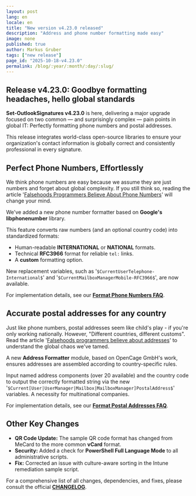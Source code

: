 ```yaml
---
layout: post
lang: en
locale: en
title: "New version v4.23.0 released"
description: "Address and phone number formatting made easy"
image: none
published: true
author: Markus Gruber
tags: ["new release"]
page_id: "2025-10-18-v4.23.0"
permalink: /blog/:year/:month/:day/:slug/
---
```

## Release v4.23.0: Goodbye formatting headaches, hello global standards
**Set-OutlookSignatures v4.23.0** is here, delivering a major upgrade focused on two common — and surprisingly complex — pain points in global IT: Perfectly formatting phone numbers and postal addresses.

This release integrates world-class open-source libraries to ensure your organization's contact information is globally correct and consistently professional in every signature.

## Perfect Phone Numbers, Effortlessly
We think phone numbers are easy because we assume they are just numbers and forget about global complexity. If you still think so, reading the article '[Falsehoods Programmers Believe About Phone Numbers](https://set-outlooksignatures.com/faq/#4412-format-phone-numbers)' will change your mind.

We've added a new phone number formatter based on **Google's libphonenumber** library.

This feature converts raw numbers (and an optional country code) into standardized formats:
- Human-readable **INTERNATIONAL** or **NATIONAL** formats.
- Technical **RFC3966** format for reliable `tel:` links.
- A **custom** formatting option.

New replacement variables, such as '`$CurrentUserTelephone-International$`' and '`$CurrentMailboxManagerMobile-RFC3966$`', are now available.

For implementation details, see our **[Format Phone Numbers FAQ](https://set-outlooksignatures.com/faq/#4412-format-phone-numbers)**.

## Accurate postal addresses for any country
Just like phone numbers, postal addresses seem like child's play - if you're only working nationally. However, "Different countries, different customs". Read the article '[Falsehoods programmers believe about addresses](https://set-outlooksignatures.com/faq/#4413-format-postal-addresses)' to understand the global chaos we've tamed.

A new **Address Formatter** module, based on OpenCage GmbH's work, ensures addresses are assembled according to country-specific rules.

Input named address components (over 20 available) and the country code to output the correctly formatted string via the new '`$Current[User|UserManager|Mailbox|MailboxManager]PostalAddress$`' variables. A necessity for multinational companies.

For implementation details, see our **[Format Postal Addresses FAQ](https://set-outlooksignatures.com/faq/#4413-format-postal-addresses)**.

## Other Key Changes
* **QR Code Update:** The sample QR code format has changed from MeCard to the more common **vCard** format.
* **Security:** Added a check for **PowerShell Full Language Mode** to all administrative scripts.
* **Fix:** Corrected an issue with culture-aware sorting in the Intune remediation sample script.

For a comprehensive list of all changes, dependencies, and fixes, please consult the official **[CHANGELOG](https://github.com/Set-OutlookSignatures/Set-OutlookSignatures/blob/main/docs/CHANGELOG.md)**.